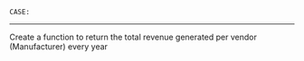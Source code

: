 `CASE:`
***
Create a function to return the total revenue generated per vendor (Manufacturer) every year




